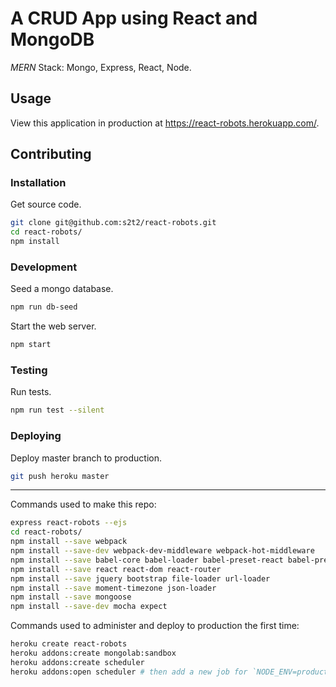 # A CRUD App using React and MongoDB

*MERN* Stack: Mongo, Express, React, Node.

## Usage

View this application in production at https://react-robots.herokuapp.com/.

## Contributing

### Installation

Get source code.

```` sh
git clone git@github.com:s2t2/react-robots.git
cd react-robots/
npm install
````

### Development

Seed a mongo database.

```` sh
npm run db-seed
````

Start the web server.

```` sh
npm start
````

### Testing

Run tests.

```` sh
npm run test --silent
````

### Deploying

Deploy master branch to production.

```` sh
git push heroku master
````

<hr />




Commands used to make this repo:

```` sh
express react-robots --ejs
cd react-robots/
npm install --save webpack
npm install --save-dev webpack-dev-middleware webpack-hot-middleware
npm install --save babel-core babel-loader babel-preset-react babel-preset-es2015 style-loader css-loader
npm install --save react react-dom react-router
npm install --save jquery bootstrap file-loader url-loader
npm install --save moment-timezone json-loader
npm install --save mongoose
npm install --save-dev mocha expect
````

Commands used to administer and deploy to production the first time:

```` sh
heroku create react-robots
heroku addons:create mongolab:sandbox
heroku addons:create scheduler
heroku addons:open scheduler # then add a new job for `NODE_ENV=production npm run db-seed` to run hourly
````
